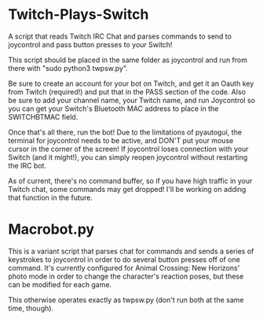 # Twitch-Plays-Switch
A script that reads Twitch IRC Chat and parses commands to send to joycontrol and pass button presses to your Switch!

This script should be placed in the same folder as joycontrol and run from there with "sudo python3 twpsw.py".

Be sure to create an account for your bot on Twitch, and get it an Oauth key from Twitch (required!) and put that in the PASS section of the code.
Also be sure to add your channel name, your Twitch name, and run Joycontrol so you can get your Switch's Bluetooth MAC address to place in the
SWITCHBTMAC field.

Once that's all there, run the bot! Due to the limitations of pyautogui, the terminal for joycontrol needs to be active, and DON'T put your mouse cursor
in the corner of the screen! If joycontrol loses connection with your Switch (and it might!), you can simply reopen joycontrol without restarting the IRC bot.

As of current, there's no command buffer, so if you have high traffic in your Twitch chat, some commands may get dropped! I'll be working on adding that
function in the future.

# Macrobot.py 
This is a variant script that parses chat for commands and sends a series of keystrokes to joycontrol in order to do several button presses off of one
command. It's currently configured for Animal Crossing: New Horizons' photo mode in order to change the character's reaction poses, but these can be
modified for each game.

This otherwise operates exactly as twpsw.py (don't run both at the same time, though).
